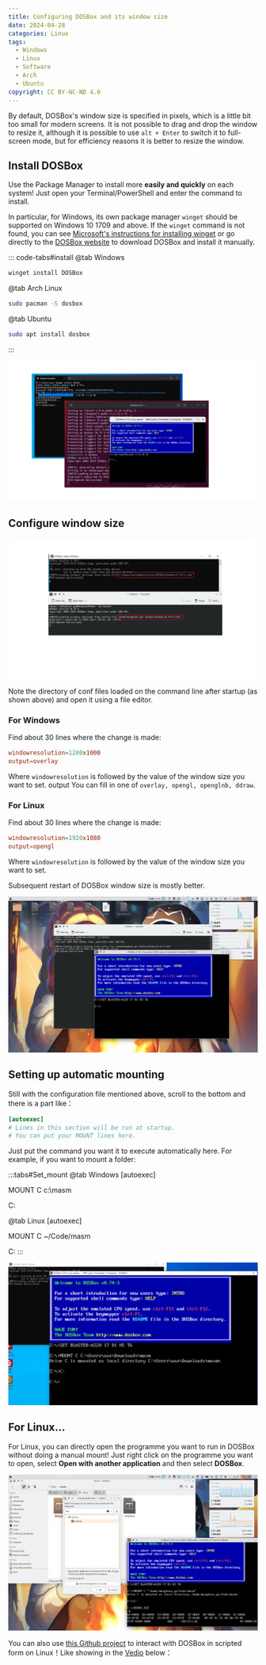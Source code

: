 ```yaml
---
title: Configuring DOSBox and its window size
date: 2024-04-28
categories: Linux
tags:
  - Windows
  - Linux
  - Software
  - Arch
  - Ubuntu
copyright: CC BY-NC-ND 4.0
---
```


By default, DOSBox's window size is specified in pixels, which is a little bit too small for modern screens. It is not possible to drag and drop the window to resize it, although it is possible to use `alt + Enter` to switch it to full-screen mode, but for efficiency reasons it is better to resize the window.

<!-- more -->

## Install DOSBox
Use the Package Manager to install more **easily and quickly** on each system! Just open your Terminal/PowerShell and enter the command to install.

In particular, for Windows, its own package manager `winget` should be supported on Windows 10 1709 and above. If the `winget` command is not found, you can see [Microsoft's instructions for installing winget](https://learn.microsoft.com/en-us/windows/package-manager/winget/) or go directly to the [DOSBox website](https://www.dosbox.com/download.php?main=1) to download DOSBox and install it manually. 

::: code-tabs#install
@tab Windows

```powershell
winget install DOSBox
```
@tab Arch Linux

```bash
sudo pacman -S dosbox
```

@tab Ubuntu

```bash
sudo apt install dosbox
```
:::

![After install](../../images/10/Win_Ubuntu_install.png)

## Configure window size

![The file path on Windows and Arch Linux](../../images/10/conf_file.png)

Note the directory of conf files loaded on the command line after startup (as shown above) and open it using a file editor.

### For Windows
Find about 30 lines where the change is made:

```conf
windowresolution=1280x1000
output=overlay
```

Where `windowresolution` is followed by the value of the window size you want to set. output You can fill in one of `overlay, opengl, openglnb, ddraw`.

### For Linux
Find about 30 lines where the change is made:

```conf
windowresolution=1920x1080
output=opengl
```

Where `windowresolution` is followed by the value of the window size you want to set.

Subsequent restart of DOSBox window size is mostly better.

![Like this](../../images/10/Big_windows.png)

## Setting up automatic mounting
Still with the configuration file mentioned above, scroll to the bottom and there is a part like：

```conf
[autoexec]
# Lines in this section will be run at startup.
# You can put your MOUNT lines here.
```

Just put the command you want it to execute automatically here. For example, if you want to mount a folder:

:::tabs#Set_mount
@tab Windows
[autoexec]

MOUNT C c:\masm

C:

@tab Linux
[autoexec]

MOUNT C ~/Code/masm

C:
:::

![It's automatically mounted on startup](../../images/10/Mount_at_start.png)

## For Linux...
For Linux, you can directly open the programme you want to run in DOSBox without doing a manual mount! Just right click on the programme you want to open, select **Open with another application** and then select **DOSBox**.

![I didn't realise this until I looked at the official docs either...](../../images/10/Open_in_Linux.png)

You can also use [this Github project](https://github.com/Menghuan1918/Useful-Tools) to interact with DOSBox in scripted form on Linux！Like showing in the [Vedio](https://blog.menghuan1918.com/AlistStore/DOSBox/dosbox.webm) below：

<VidStack
  src="https://blog.menghuan1918.com/AlistStore/d/opt/alist/data/store/opt/alist/data/store/DOSBox/dosbox.webm?sign=fJEv2gHHXV58X1CqJy2lHf9AMnW7ICVkxWyz1GWCEcc=:0"
/>

